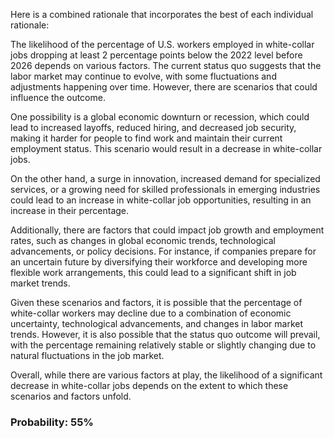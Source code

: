 Here is a combined rationale that incorporates the best of each individual rationale:

The likelihood of the percentage of U.S. workers employed in white-collar jobs dropping at least 2 percentage points below the 2022 level before 2026 depends on various factors. The current status quo suggests that the labor market may continue to evolve, with some fluctuations and adjustments happening over time. However, there are scenarios that could influence the outcome.

One possibility is a global economic downturn or recession, which could lead to increased layoffs, reduced hiring, and decreased job security, making it harder for people to find work and maintain their current employment status. This scenario would result in a decrease in white-collar jobs.

On the other hand, a surge in innovation, increased demand for specialized services, or a growing need for skilled professionals in emerging industries could lead to an increase in white-collar job opportunities, resulting in an increase in their percentage.

Additionally, there are factors that could impact job growth and employment rates, such as changes in global economic trends, technological advancements, or policy decisions. For instance, if companies prepare for an uncertain future by diversifying their workforce and developing more flexible work arrangements, this could lead to a significant shift in job market trends.

Given these scenarios and factors, it is possible that the percentage of white-collar workers may decline due to a combination of economic uncertainty, technological advancements, and changes in labor market trends. However, it is also possible that the status quo outcome will prevail, with the percentage remaining relatively stable or slightly changing due to natural fluctuations in the job market.

Overall, while there are various factors at play, the likelihood of a significant decrease in white-collar jobs depends on the extent to which these scenarios and factors unfold.

### Probability: 55%